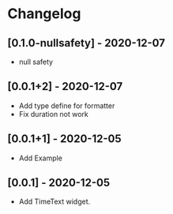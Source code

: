 # Changelog

## [0.1.0-nullsafety] - 2020-12-07

- null safety

## [0.0.1+2] - 2020-12-07

- Add type define for formatter
- Fix duration not work

## [0.0.1+1] - 2020-12-05

- Add Example

## [0.0.1] - 2020-12-05

- Add TimeText widget.
